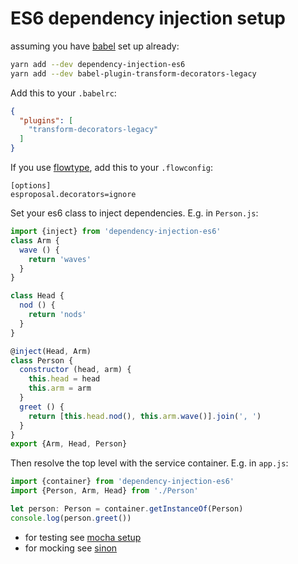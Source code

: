 # ES6 dependency injection setup

assuming you have [babel](babeljs.io) set up already:
```sh
yarn add --dev dependency-injection-es6 
yarn add --dev babel-plugin-transform-decorators-legacy
```

Add this to your `.babelrc`:
```json
{
  "plugins": [
    "transform-decorators-legacy"
  ]
}
```

If you use [flowtype](http://flowtype.org), add this to your `.flowconfig`:
```dosini
[options]
esproposal.decorators=ignore
```

Set your es6 class to inject dependencies. E.g. in `Person.js`:
```javascript
import {inject} from 'dependency-injection-es6'
class Arm {
  wave () {
    return 'waves'
  }
}

class Head {
  nod () {
    return 'nods'
  }
}

@inject(Head, Arm)
class Person {
  constructor (head, arm) {
    this.head = head
    this.arm = arm
  }
  greet () {
    return [this.head.nod(), this.arm.wave()].join(', ')
  }
}
export {Arm, Head, Person}
```

Then resolve the top level with the service container. E.g. in `app.js`:
```javascript
import {container} from 'dependency-injection-es6'
import {Person, Arm, Head} from './Person'

let person: Person = container.getInstanceOf(Person)
console.log(person.greet())
```

* for testing see [mocha setup](javascript/mocha_setup.md)
* for mocking see [sinon](javascript/sinon.md)
